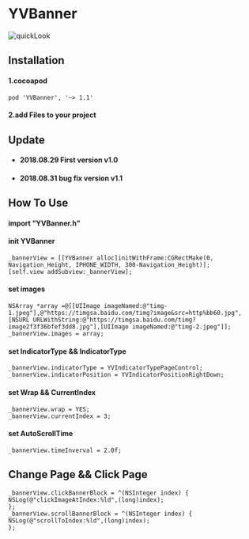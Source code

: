 # YVBanner

![quickLook](https://github.com/zhuxian022/YVBanner/blob/master/view.gif?raw=true)

## Installation
#### 1.cocoapod 
```Object-C
pod 'YVBanner', '~> 1.1'
```

#### 2.add Files to your project

## Update 
* #### 2018.08.29 First version   v1.0
* #### 2018.08.31 bug fix version v1.1 

## How To Use
#### import "YVBanner.h"
#### init YVBanner
```Object-C
_bannerView = [[YVBanner alloc]initWithFrame:CGRectMake(0, Navigation_Height, IPHONE_WIDTH, 300-Navigation_Height)];
[self.view addSubview:_bannerView];
```
#### set images
```Object-C
NSArray *array =@[[UIImage imageNamed:@"timg-1.jpeg"],@"https://timgsa.baidu.com/timg?image&src=http%bb60.jpg",[NSURL URLWithString:@"https://timgsa.baidu.com/timg?image2f3f36bfef3dd8.jpg"],[UIImage imageNamed:@"timg-2.jpeg"]];
_bannerView.images = array;
```

#### set IndicatorType && IndicatorType
```Object-C
_bannerView.indicatorType = YVIndicatorTypePageControl;
_bannerView.indicatorPosition = YVIndicatorPositionRightDown;
```

#### set Wrap && CurrentIndex
```Object-C
_bannerView.wrap = YES;
_bannerView.currentIndex = 3;
```

#### set AutoScrollTime
```Object-C
_bannerView.timeInverval = 2.0f;
```

## Change Page && Click Page
```Object-C
_bannerView.clickBannerBlock = ^(NSInteger index) {
NSLog(@"clickImageAtIndex:%ld",(long)index);
};
_bannerView.scrollBannerBlock = ^(NSInteger index) {
NSLog(@"scrollToIndex:%ld",(long)index);
};    
```
